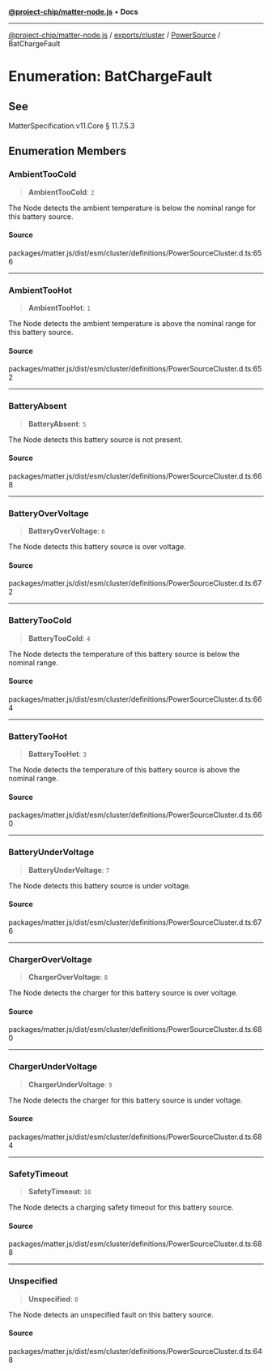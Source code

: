 [**@project-chip/matter-node.js**](../../../../../README.md) • **Docs**

***

[@project-chip/matter-node.js](../../../../../modules.md) / [exports/cluster](../../../README.md) / [PowerSource](../README.md) / BatChargeFault

# Enumeration: BatChargeFault

## See

MatterSpecification.v11.Core § 11.7.5.3

## Enumeration Members

### AmbientTooCold

> **AmbientTooCold**: `2`

The Node detects the ambient temperature is below the nominal range for this battery source.

#### Source

packages/matter.js/dist/esm/cluster/definitions/PowerSourceCluster.d.ts:656

***

### AmbientTooHot

> **AmbientTooHot**: `1`

The Node detects the ambient temperature is above the nominal range for this battery source.

#### Source

packages/matter.js/dist/esm/cluster/definitions/PowerSourceCluster.d.ts:652

***

### BatteryAbsent

> **BatteryAbsent**: `5`

The Node detects this battery source is not present.

#### Source

packages/matter.js/dist/esm/cluster/definitions/PowerSourceCluster.d.ts:668

***

### BatteryOverVoltage

> **BatteryOverVoltage**: `6`

The Node detects this battery source is over voltage.

#### Source

packages/matter.js/dist/esm/cluster/definitions/PowerSourceCluster.d.ts:672

***

### BatteryTooCold

> **BatteryTooCold**: `4`

The Node detects the temperature of this battery source is below the nominal range.

#### Source

packages/matter.js/dist/esm/cluster/definitions/PowerSourceCluster.d.ts:664

***

### BatteryTooHot

> **BatteryTooHot**: `3`

The Node detects the temperature of this battery source is above the nominal range.

#### Source

packages/matter.js/dist/esm/cluster/definitions/PowerSourceCluster.d.ts:660

***

### BatteryUnderVoltage

> **BatteryUnderVoltage**: `7`

The Node detects this battery source is under voltage.

#### Source

packages/matter.js/dist/esm/cluster/definitions/PowerSourceCluster.d.ts:676

***

### ChargerOverVoltage

> **ChargerOverVoltage**: `8`

The Node detects the charger for this battery source is over voltage.

#### Source

packages/matter.js/dist/esm/cluster/definitions/PowerSourceCluster.d.ts:680

***

### ChargerUnderVoltage

> **ChargerUnderVoltage**: `9`

The Node detects the charger for this battery source is under voltage.

#### Source

packages/matter.js/dist/esm/cluster/definitions/PowerSourceCluster.d.ts:684

***

### SafetyTimeout

> **SafetyTimeout**: `10`

The Node detects a charging safety timeout for this battery source.

#### Source

packages/matter.js/dist/esm/cluster/definitions/PowerSourceCluster.d.ts:688

***

### Unspecified

> **Unspecified**: `0`

The Node detects an unspecified fault on this battery source.

#### Source

packages/matter.js/dist/esm/cluster/definitions/PowerSourceCluster.d.ts:648
